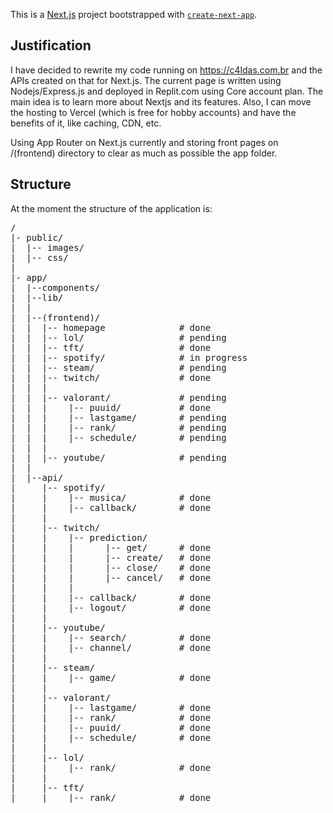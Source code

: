 This is a [Next.js](https://nextjs.org/) project bootstrapped with [`create-next-app`](https://github.com/vercel/next.js/tree/canary/packages/create-next-app).

<h2> Justification</h2>

I have decided to rewrite my code running on https://c4ldas.com.br and the APIs created on that for Next.js. The current page is written using Nodejs/Express.js and deployed in Replit.com using Core account plan.
The main idea is to learn more about Nextjs and its features. Also, I can move the hosting to Vercel (which is free for hobby accounts) and have the benefits of it, like caching, CDN, etc.

Using App Router on Next.js currently and storing front pages on /(frontend) directory to clear as much as possible the app folder.

<h2> Structure </h2>

At the moment the structure of the application is:

<pre>
/
|- public/
|  |-- images/  
|  |-- css/  
|  
|- app/
|  |--components/  
|  |--lib/   
|  |
|  |--(frontend)/    
|  |  |-- homepage              # done
|  |  |-- lol/                  # pending
|  |  |-- tft/                  # done
|  |  |-- spotify/              # in progress
|  |  |-- steam/                # pending
|  |  |-- twitch/               # done
|  |  |
|  |  |-- valorant/             # pending
|  |  |    |-- puuid/           # done
|  |  |    |-- lastgame/        # pending
|  |  |    |-- rank/            # pending
|  |  |    |-- schedule/        # pending
|  |  |
|  |  |-- youtube/              # pending
|  |      
|  |--api/    
|     |-- spotify/          
|     |    |-- musica/          # done
|     |    |-- callback/        # done
|     |    
|     |-- twitch/        
|     |    |-- prediction/
|     |    |      |-- get/      # done
|     |    |      |-- create/   # done
|     |    |      |-- close/    # done
|     |    |      |-- cancel/   # done
|     |    |      
|     |    |-- callback/        # done
|     |    |-- logout/          # done
|     |
|     |-- youtube/       
|     |    |-- search/          # done
|     |    |-- channel/         # done
|     |             
|     |-- steam/                 
|     |    |-- game/            # done
|     |             
|     |-- valorant/              
|     |    |-- lastgame/        # done
|     |    |-- rank/            # done
|     |    |-- puuid/           # done
|     |    |-- schedule/        # done
|     |             
|     |-- lol/        
|     |    |-- rank/            # done
|     |             
|     |-- tft/        
|     |    |-- rank/            # done
</pre>
